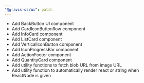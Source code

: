```yaml
---
"@gravis-os/ui": patch
---
```


- Add BackButton UI component
- Add CardIconButtonRow component
- Add InfoCard component
- Add ListCard component
- Add VerticalIconButton component
- Add IconProgressBar component
- Add ActionFooter component
- Add QuantityCard component
- Add utility functions to fetch blob URL from image URL
- Add utility function to automatically render react or string when ReactNode is given
